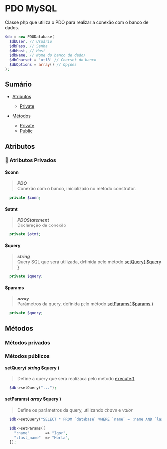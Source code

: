 # PDO MySQL

Classe php que utiliza o PDO para realizar a conexão com o banco de dados.

```php
$db = new PDODatabase(
  $dbUser, // Usuário
  $dbPass, // Senha
  $dbHost, // Host
  $dbName, // Nome do banco de dados
  $dbCharset = 'utf8' // Charset do banco
  $dbOptions = array() // Opções
);
```

## Sumário

- [Atributos](#atributos)

  - [Private](#closed_lock_with_key-atributos-privados)

- [Métodos](#metodos)
  - [Private](#métodos-privados)
  - [Public](#métodos-públicos)

## Atributos

### :closed_lock_with_key: Atributos Privados

#### $conn

> **_PDO_** <br>
> Conexão com o banco, inicializado no método construtor.

```php
  private $conn;
```

#### $stmt

> **_PDOStatement_** <br>
> Declaração da conexão

```php
  private $stmt;
```

#### $query

> **_string_** <br>
> Query SQL que será utilizada, definida pelo método [setQuery( $query )](#setquery-string-query-)

```php
  private $query;
```

#### $params

> **_array_** <br>
> Parâmetros da query, definida pelo método [setParams( $params )](#setparams-array-query-)

```php
  private $query;
```

## Métodos

### Métodos privados

### Métodos públicos

#### setQuery( _string_ $query )

> Define a query que será realizada pelo método [execute()](#execute)

```php
  $db->setQuery("...");
```

#### setParams( _array_ $query )

> Define os parâmetros da query, utilizando _chave_ e _valor_

```php
  $db->setQuery("SELECT * FROM `database` WHERE `name` = :name AND `last_name` = :last_name");

  $db->setParams([
    ":name"       => "Igor",
    ":last_name"  => "Horta",
  ]);
```
